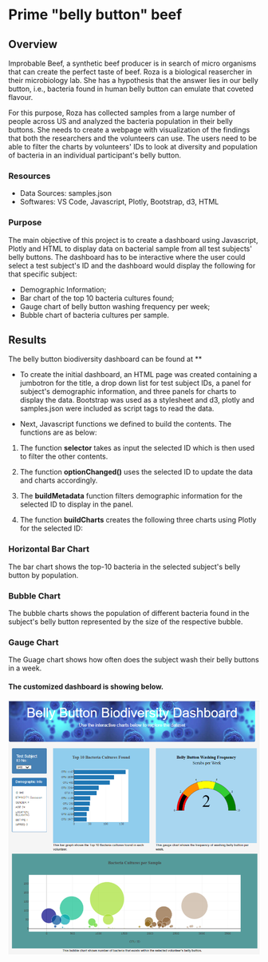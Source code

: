 # Prime "belly button" beef
## Overview
Improbable Beef, a synthetic beef producer is in search of micro organisms that can create the perfect taste of beef. Roza is a biological reasercher in their microbiology lab. She has a hypothesis that the answer lies in our belly button, i.e., bacteria found in human belly button can emulate that coveted flavour.

For this purpose, Roza has collected samples from a large number of people across US and analyzed the bacteria population in their belly buttons. She needs to create a webpage with visualization of the findings that both the researchers and the volunteers can use. The users need to be able to filter the charts by volunteers' IDs to look at diversity and population of bacteria in an individual participant's belly button.

### Resources

- Data Sources: samples.json
- Softwares: VS Code, Javascript, Plotly, Bootstrap, d3, HTML

### Purpose

The main objective of this project is to create a dashboard using Javascript, Plotly and HTML to display data on bacterial sample from all test subjects' belly buttons. The dashboard has to be interactive where the user could select a test subject's ID and the dashboard would display the following for that specific subject:

- Demographic Information;
- Bar chart of the top 10 bacteria cultures found;
- Gauge chart of belly button washing frequency per week;
- Bubble chart of bacteria cultures per sample.

## Results

The belly button biodiversity dashboard can be found at **

- To create the initial dashboard, an HTML page was created  containing a jumbotron for the title, a drop down list for test subject IDs, a panel for subject's demographic information, and three panels for charts to display the data. Bootstrap was used as a stylesheet and d3, plotly and samples.json were included as script tags to read the data.

- Next, Javascript functions we defined to build the contents. The functions are as below:

1. The function **selector** takes as input the selected ID which is then used to filter the other contents.

2. The function **optionChanged()** uses the selected ID to update the data and charts accordingly.

3. The **buildMetadata** function filters demographic information for the selected ID to display in the panel.

4. The function **buildCharts** creates the following three charts using Plotly for the selected ID:

### Horizontal Bar Chart
The bar chart shows the top-10 bacteria in the selected subject's belly button by population. 

### Bubble Chart
The bubble charts shows the population of different bacteria found in the subject's belly button represented by the size of the respective bubble.

### Gauge Chart
The Guage chart shows how often does the subject wash their belly buttons in a week.

#### The customized dashboard is showing below.

![Bellybutton_Biodiversity_Dashboard](https://github.com/Nusratnimme/Bellybutton_Biodiversity/blob/main/Image/webpage.png)
